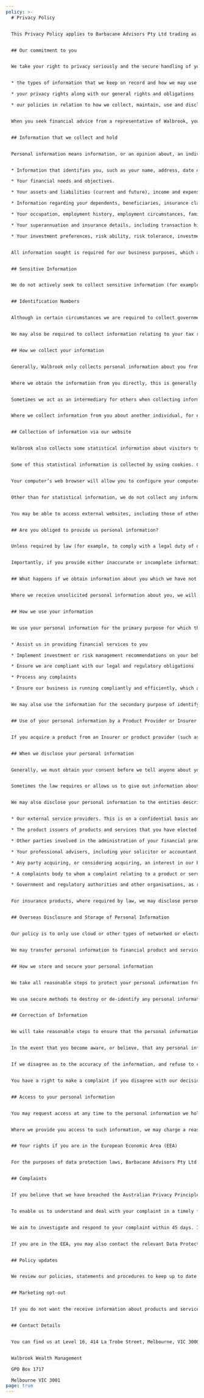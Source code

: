 ```yaml
---
policy: >-
  # Privacy Policy


  This Privacy Policy applies to Barbacane Advisors Pty Ltd trading as Walbrook Wealth Management (“Walbrook”), and all our representatives. It sets out how we collect, maintain, use and disclose personal information we collect from you, in accordance with the Privacy Act 1988 (Cth) (Act) and the Australian Privacy Principles.


  ## Our commitment to you


  We take your right to privacy seriously and the secure handling of your information is our top priority. This Policy explains our approach to the management of personal information, including:


  * the types of information that we keep on record and how we may use that information

  * your privacy rights along with our general rights and obligations

  * our policies in relation to how we collect, maintain, use and disclose your personal information.


  When you seek financial advice from a representative of Walbrook, you consent to Walbrook collecting, maintaining, using and disclosing personal information about you (provided by you or by another person) in accordance with the privacy statements in relevant documents, any agreements you sign and this Policy.


  ## Information that we collect and hold


  Personal information means information, or an opinion about, an individual whose identity is apparent, or can reasonably be ascertained, from the information or opinion. As an Australian Financial Services Licensee, we provide you with financial services and may be required by the Corporations Act 2001, Anti-Money Laundering and Counter-Terrorism Financing Act 2006 and regulatory requirements to seek to obtain certain personal information about you. This includes, but is not limited to, the following:


  * Information that identifies you, such as your name, address, date of birth, Tax File Number (TFN), Tax Identification Number (TIN), nationality/ies and contact details.

  * Your financial needs and objectives.

  * Your assets and liabilities (current and future), income and expenses.

  * Information regarding your dependents, beneficiaries, insurance claims history, health information and family commitments.

  * Your occupation, employment history, employment circumstances, family commitments, and social security eligibility.

  * Your superannuation and insurance details, including transaction history

  * Your investment preferences, risk ability, risk tolerance, investment knowledge and investment experience


  All information sought is required for our business purposes, which are detailed generally in this document and more specifically in forms and disclosure documents e.g. Statements of Advice. Any form used to collect your information may give more specific details about the way we use your information.


  ## Sensitive Information


  We do not actively seek to collect sensitive information (for example health information or information about any criminal record), unless it is necessary for us to perform our functions or activities in advising you and dealing on your behalf. If we do have to collect sensitive information, we will only collect, use and disclose it in accordance with privacy laws.


  ## Identification Numbers


  Although in certain circumstances we are required to collect government identifiers such as your Tax Identification Number (Tax File Number), Medicare number or pension card number, we do not use or disclose this information other than when required, authorised by law or unless you have voluntarily consented to disclose this information to any third party.


  We may also be required to collect information relating to your tax residency status. This is required to comply with information sharing agreements that the Australian Government has entered into with other countries, such as our obligations under the Common Reporting Standard (CRS) and the Foreign Account Tax Compliance Act (FATCA).


  ## How we collect your information


  Generally, Walbrook only collects personal information about you from you, unless it is not reasonable or practical for us to do so or if you consent to a third-party releasing information to us. For example, we may collect information from a third party, like your accountant or a product provider, or your employer for superannuation purposes.


  Where we obtain the information from you directly, this is generally obtained in meetings, by phone, by email, in data collection forms and when you visit our website or those of our external service providers.


  Sometimes we act as an intermediary for others when collecting information about you, such as for the purpose of assisting you to apply for insurance. We will inform you when we do this.


  Where we collect information from you about another individual, for example your nominated beneficiaries, please ensure that you are entitled to disclose that information to us and make that individual aware of the disclosure and the contents of this document.


  ## Collection of information via our website


  Walbrook also collects some statistical information about visitors to our website (for example, browser type, operating system, the number of visitors, pages viewed, types of transactions conducted, time online and documents downloaded). This information is used in an aggregated manner to analyse how people use our website and to improve our website.


  Some of this statistical information is collected by using cookies. Cookies are small data files that are downloaded from our website and stored on your computer when you visit our website. We use this information only for the purposes of evaluating our website performance (including identifying potential performance problems) and continually improving our services. None of the statistical information we prepare from information collected using cookies identifies individual visitors to our websites.


  Your computer’s web browser will allow you to configure your computer to refuse to accept cookies. You can also delete cookies from your computer’s hard drive at any time. Doing so should not negatively impact your experience on our website.


  Other than for statistical information, we do not collect any information about you via our websites unless you provide the information to us or a service provider that we have linked to.You have control over any personal information we collect from you through online forms, "contact us" messages, including chat transcripts, emails to us or email newsletter subscription information. Any information collected will be used for the purposes for which the information was requested and other related purposes and will only be disclosed with your consent or when required or authorised by or under law.


  You may be able to access external websites, including those of other service providers, by clicking on links we have provided. Those other websites are not subject to our privacy standards, policies and procedures. You will need to contact or review those websites directly to ascertain their privacy standards, policies and procedures.


  ## Are you obliged to provide us personal information?


  Unless required by law (for example, to comply with a legal duty of disclosure when applying for an insurance product), you are not required to provide us the information that we request, or to allow us to collect information from third parties. However, where you choose not to provide us with the information we request, we may not be able to provide you with services that you have requested from us.


  Importantly, if you provide either inaccurate or incomplete information to us you risk obtaining products or services that may not be appropriate or suitable for your needs and you may risk suffering a financial loss.


  ## What happens if we obtain information about you which we have not solicited?


  Where we receive unsolicited personal information about you, we will consider if we could have collected the information if we had solicited the information. Where we determine that we could have collected the personal information from you, we will treat your personal information in the same manner as if we have solicited the information directly from you. Where we determine that we could not have collected the personal information, we will destroy the information or ensure that the information is de-identified as soon as practicable.


  ## How we use your information


  We use your personal information for the primary purpose for which the information was obtained. This means that generally we, as an AFSL holder, use your personal information to:


  * Assist us in providing financial services to you

  * Implement investment or risk management recommendations on your behalf

  * Ensure we are compliant with our legal and regulatory obligations

  * Process any complaints

  * Ensure our business is running compliantly and efficiently, which amongst other practices may include confidential systems maintenance and testing etc


  We may also use the information for the secondary purpose of identifying and marketing other products or services that may be of interest to you.


  ## Use of your personal information by a Product Provider or Insurer


  If you acquire a product from an Insurer or product provider (such as a Responsible Entity or Fund Manager), they may use personal information about you for purposes as disclosed in their own privacy policy and in the disclosure document for the product or service you choose. You can obtain a copy of their privacy policy by contacting the Insurer or product provider directly.


  ## When we disclose your personal information


  Generally, we must obtain your consent before we tell anyone about you, or your investments. You can give us your consent expressly (by telephone or writing to us) or it may be implied by your conduct. 


  Sometimes the law requires or allows us to give out information about you. For example, we may be required to give your information to AUSTRAC or product providers for anti-money laundering purposes. Another example is giving your investment details to a court if we are ordered to do so under a subpoena.


  We may also disclose your personal information to the entities described below.


  * Our external service providers. This is on a confidential basis and includes but is not limited to organisations that provide us with financial, advisory, administrative, client relationship management, information technology or other services.

  * The product issuers of products and services that you have elected to acquire, vary or dispose of using our assistance, and other organisations who support the products and services we offer.

  * Other parties involved in the administration of your financial products or insurance cover (e.g. custodians, credit reporting bodies, actuaries, call centres, mail houses, product registries, any persons who propose to guarantee (or have guaranteed) repayment of any credit provided to you, claims assessors etc.)

  * Your professional advisers, including your solicitor or accountant, as authorised by you.

  * Any party acquiring, or considering acquiring, an interest in our business

  * A complaints body to whom a complaint relating to a product or service is referred

  * Government and regulatory authorities and other organisations, as required or authorised by law.


  For insurance products, where required by law, we may disclose personal information about you to the Insurer without getting your consent. These parties are required to comply with the privacy laws in using any such information.


  ## Overseas Disclosure and Storage of Personal Information


  Our policy is to only use cloud or other types of networked or electronic storage where infrastructure is physically located in Australia. We have carried out our due diligence regarding our cloud service providers and have entered into suitable contractual arrangements with them.


  We may transfer personal information to financial product and service providers in locations outside Australia (including, but not limited to, Luxembourg and the United Kingdom), when using or disclosing it for one of the purposes referred to above. We may need your consent before this occurs. When transferring personal information to foreign jurisdictions, we take reasonable steps to ensure the overseas recipient does not breach the Australian Privacy Principles in relation to the information.


  ## How we store and secure your personal information


  We take all reasonable steps to protect your personal information from misuse, interference, loss, unauthorised access, modification or disclosure. We have physical, electronic and procedural safeguards to protect your information held by us. For example, your personal information is stored in secured office premises, in encrypted electronic databases requiring logins and passwords for access and/or at a secured warehouse. We require all staff to maintain the confidentiality of your personal information.


  We use secure methods to destroy or de-identify any personal information as soon as the law permits, provided the information is no longer needed by us for any purpose. Legislative and professional requirements generally require that we retain your personal information for 7 years after you cease to be a client.


  ## Correction of Information


  We will take reasonable steps to ensure that the personal information we collect, use and disclose is accurate, complete, relevant and up-to-date. Please promptly notify us if there are any changes to your personal information.


  In the event that you become aware, or believe, that any personal information which we hold about you is inaccurate or incomplete, you may contact us to correct the information.


  If we disagree as to the accuracy of the information, and refuse to correct the personal information, or if we believe that we are unable to comply with your request to access the personal information that you have provided us, we will give you a written notice to that effect. You may request that we make an appropriate notation in relation to that information noting you consider it is not accurate, complete or up to date.


  You have a right to make a complaint if you disagree with our decisions in relation to these matters (see ‘Complaints’ below).


  ## Access to your personal information


  You may request access at any time to the personal information we hold about you. You can do this by contacting us with your request, stating the information you require. We will respond within a reasonable period after the request is made, usually 14 days for a straightforward request. Sometimes we are not required to provide you with access. If we refuse, we will tell you the reason why.


  Where we provide you access to such information, we may charge a reasonable fee to cover our costs. We will disclose the amount of such costs to you prior to providing you with the information.


  ## Your rights if you are in the European Economic Area (EEA)


  For the purposes of data protection laws, Barbacane Advisors Pty Ltd is a data controller in respect of personal data that we collect, process and store in connection with the products and services we offer to our clients. As provided for in the General Data Protection Regulation (GDPR), if you are an individual (data subject) in the EEA you have the right to access your data; to correct or rectify your data; to delete your data subject to applicable laws and regulations; to have your data processed only in accordance with applicable law; to have copies of your data to be moved to another data controller; to object to our processing your data otherwise than in accordance with applicable laws and regulations; and to withdraw any consent to our processing your data at any time. Please email info@walbrook.com.au to exercise any of those rights.


  ## Complaints


  If you believe that we have breached the Australian Privacy Principles, disagree with a decision that we have made in relation to our Privacy Policy or otherwise have not respected your privacy, please lodge a complaint with us.


  To enable us to understand and deal with your complaint in a timely fashion, please call or write to us with a brief description of the privacy matter, the reason for your complaint and what action or remedy you are seeking from us. Please address your complaint to our Privacy Officer at the contact details included at the end of this document.


  We aim to investigate and respond to your complaint within 45 days. If you are not satisfied with the outcome of your complaint, or require further information on privacy, you have the right to contact the Office of the Australian Information Commissioner (www.oaic.gov.au) on 1300 363 992.


  If you are in the EEA, you may also contact the relevant Data Protection Regulator, which may vary by jurisdiction. Should you require assistance in determining the relevant regulator, please email info@walbrook.com.au.


  ## Policy updates


  We review our policies, statements and procedures to keep up to date with changes in the law, technology and market practice. As a result, we may update and change this Privacy Policy from time to time. Please check this Privacy Policy from time to time so you are aware of any changes or updates. We will notify you of any change to our policies that require your consent before being implemented.


  ## Marketing opt-out


  If you do not want the receive information about products and services, then please tell us. You can do this at any time by email, phone or by writing to us at the address below.


  ## Contact Details


  You can find us at Level 16, 414 La Trobe Street, Melbourne, VIC 3000. If you have any questions, please contact us on +61 3 9013 62 62. If you prefer to write, our email is [info@walbrook.com.au](mailto:info@walbrook.com.au) and our postal address is:


  Walbrook Wealth Management

  GPO Box 1717

  Melbourne VIC 3001
page: true
---
```

